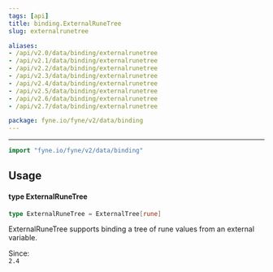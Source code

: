 ```yaml
---
tags: [api]
title: binding.ExternalRuneTree
slug: externalrunetree

aliases:
- /api/v2.0/data/binding/externalrunetree
- /api/v2.1/data/binding/externalrunetree
- /api/v2.2/data/binding/externalrunetree
- /api/v2.3/data/binding/externalrunetree
- /api/v2.4/data/binding/externalrunetree
- /api/v2.5/data/binding/externalrunetree
- /api/v2.6/data/binding/externalrunetree
- /api/v2.7/data/binding/externalrunetree

package: fyne.io/fyne/v2/data/binding
---
```



---
```go
import "fyne.io/fyne/v2/data/binding"
```

## Usage

#### type ExternalRuneTree

```go
type ExternalRuneTree = ExternalTree[rune]
```

ExternalRuneTree supports binding a tree of rune values from an external variable.


<div class="since">Since: <code>
2.4</code></div>

